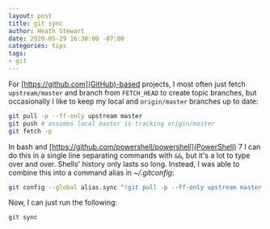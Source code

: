 ```yaml
---
layout: post
title: git sync
author: Heath Stewart
date: 2020-05-29 16:30:00 -07:00
categories: tips
tags:
- git
---
```


For [https://github.com](GitHub)-based projects, I most often just fetch `upstream/master` and branch from `FETCH_HEAD` to create topic branches, but occasionally I like to keep my local and `origin/master` branches up to date:

```bash
git pull -p --ff-only upstream master
git push # assumes local master is tracking origin/master
git fetch -p
```

In bash and [https://github.com/powershell/powershell](PowerShell) 7 I can do this in a single line separating commands with `&&`, but it's a lot to type over and over. Shells' history only lasts so long. Instead, I was able to combine this into a command alias in *~/.gitconfig*:

```bash
git config --global alias.sync "!git pull -p --ff-only upstream master && git push && git fetch -p"
```

Now, I can just run the following:

```bash
git sync
```
